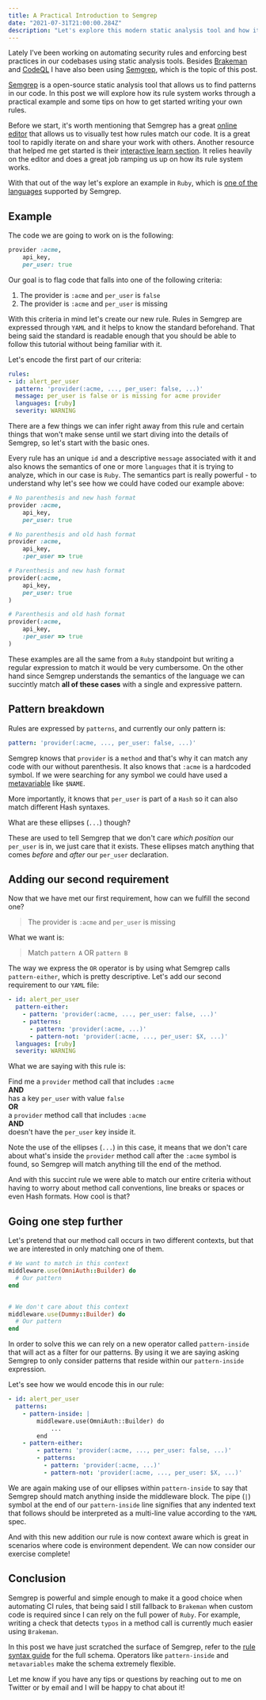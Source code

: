 ```yaml
---
title: A Practical Introduction to Semgrep
date: "2021-07-31T21:00:00.284Z"
description: "Let's explore this modern static analysis tool and how it allows us to identify patterns in our code for linting or security purposes."
---
```


Lately I've been working on automating security rules and enforcing best practices in our codebases using static analysis tools. Besides [Brakeman](https://brakemanscanner.org/) and [CodeQL](https://securitylab.github.com/tools/codeql/) I have also been using [Semgrep](https://github.com/returntocorp/semgrep), which is the topic of this post.

[Semgrep](https://github.com/returntocorp/semgrep) is a open-source static analysis tool that allows us to find patterns in our code. In this post we will explore how its rule system works through a practical example and some tips on how to get started writing your own rules.

Before we start, it's worth mentioning that Semgrep has a great [online editor](https://semgrep.dev/editor/) that allows us to visually test how rules match our code. It is a great tool to rapidly iterate on and share your work with others. Another resource that helped me get started is their [interactive learn section](https://semgrep.dev/learn). It relies heavily on the editor and does a great job ramping us up on how its rule system works.

With that out of the way let's explore an example in `Ruby`, which is [one of the languages](https://semgrep.dev/docs/language-support/) supported by Semgrep.

## Example

The code we are going to work on is the following:

```rb
provider :acme,
    api_key,
    per_user: true
```

Our goal is to flag code that falls into one of the following criteria:

1. The provider is `:acme` and `per_user` is `false`
2. The provider is `:acme` and `per_user` is missing

With this criteria in mind let's create our new rule. Rules in Semgrep are expressed through `YAML` and it helps to know the standard beforehand. That being said the standard is readable enough that you should be able to follow this tutorial without being familiar with it.

Let's encode the first part of our criteria:

```yaml
rules:
- id: alert_per_user
  pattern: 'provider(:acme, ..., per_user: false, ...)'
  message: per_user is false or is missing for acme provider
  languages: [ruby]
  severity: WARNING
```

There are a few things we can infer right away from this rule and certain things that won't make sense until we start diving into the details of Semgrep, so let's start with the basic ones.

Every rule has an unique `id` and a descriptive `message` associated with it and also knows the semantics of one or more `languages` that it is trying to analyze, which in our case is `Ruby`. The semantics part is really powerful - to understand why let's see how we could have coded our example above:

```rb
# No parenthesis and new hash format
provider :acme,
    api_key,
    per_user: true

# No parenthesis and old hash format
provider :acme,
    api_key,
    :per_user => true

# Parenthesis and new hash format
provider(:acme,
    api_key,
    per_user: true
)

# Parenthesis and old hash format
provider(:acme,
    api_key,
    :per_user => true
)
```

These examples are all the same from a `Ruby` standpoint but writing a regular expression to match it would be very cumbersome. On the other hand since Semgrep understands the semantics of the language we can succintly match **all of these cases** with a single and expressive pattern.

## Pattern breakdown

Rules are expressed by `patterns`, and currently our only pattern is:

```yaml
pattern: 'provider(:acme, ..., per_user: false, ...)'
```

Semgrep knows that `provider` is a `method` and that's why it can match any code with our without parenthesis. It also knows that `:acme` is a hardcoded symbol. If we were searching for any symbol we could have used a [metavariable](https://semgrep.dev/docs/writing-rules/rule-syntax/#metavariable-matching) like `$NAME`.

More importantly, it knows that `per_user` is part of a `Hash` so it can also match different Hash syntaxes.

What are these ellipses (`...`) though? 

These are used to tell Semgrep that we don't care _which position_ our `per_user` is in, we just care that it exists. These ellipses match anything that comes _before_ and _after_ our `per_user` declaration.

## Adding our second requirement

Now that we have met our first requirement, how can we fulfill the second one?

> The provider is `:acme` and `per_user` is missing

What we want is:

> Match `pattern A` OR `pattern B`

The way we express the `OR` operator is by using what Semgrep calls `pattern-either`, which is pretty descriptive. Let's add our second requirement to our `YAML` file:

```yaml
- id: alert_per_user
  pattern-either: 
    - pattern: 'provider(:acme, ..., per_user: false, ...)'
    - patterns:
      - pattern: 'provider(:acme, ...)'
      - pattern-not: 'provider(:acme, ..., per_user: $X, ...)'
  languages: [ruby]
  severity: WARNING
```

What we are saying with this rule is:

Find me a `provider` method call that includes `:acme` <br />
**AND** <br />
has a key `per_user` with value `false` <br />
**OR** <br />
a `provider` method call that includes `:acme` <br />
**AND** <br />
doesn't have the `per_user` key inside it.

Note the use of the ellipses (`...`) in this case, it means that we don't care about what's inside the `provider` method call after the `:acme` symbol is found, so Semgrep will match anything till the end of the method.

And with this succint rule we were able to match our entire criteria without having to worry about method call conventions, line breaks or spaces or even Hash formats. How cool is that?

## Going one step further

Let's pretend that our method call occurs in two different contexts, but that we are interested in only matching one of them.

```rb
# We want to match in this context
middleware.use(OmniAuth::Builder) do
  # Our pattern
end


# We don't care about this context
middleware.use(Dummy::Builder) do
  # Our pattern
end
```

In order to solve this we can rely on a new operator called `pattern-inside` that will act as a filter for our patterns. By using it we are saying asking Semgrep to only consider patterns that reside within our `pattern-inside` expression.

Let's see how we would encode this in our rule:

```yaml
- id: alert_per_user
  patterns:
    - pattern-inside: |
        middleware.use(OmniAuth::Builder) do
            ...
        end
    - pattern-either:
        - pattern: 'provider(:acme, ..., per_user: false, ...)'
        - patterns:
          - pattern: 'provider(:acme, ...)'
          - pattern-not: 'provider(:acme, ..., per_user: $X, ...)'
```

We are again making use of our ellipses within `pattern-inside` to say that Semgrep should match anything inside the middleware block. The pipe (`|`) symbol at the end of our `pattern-inside` line signifies that any indented text that follows should be interpreted as a multi-line value according to the `YAML` spec.

And with this new addition our rule is now context aware which is great in scenarios where code is environment dependent. We can now consider our exercise complete!

## Conclusion

Semgrep is powerful and simple enough to make it a good choice when automating CI rules, that being said I still fallback to `Brakeman` when custom code is required since I can rely on the full power of `Ruby`. For example, writing a check that detects `typos` in a method call is currently much easier using `Brakeman`.

In this post we have just scratched the surface of Semgrep, refer to the [rule syntax guide](https://semgrep.dev/docs/writing-rules/rule-syntax/) for the full schema. Operators like `pattern-inside` and `metavariables` make the schema extremely flexible.

Let me know if you have any tips or questions by reaching out to me on Twitter or by email and I will be happy to chat about it!
